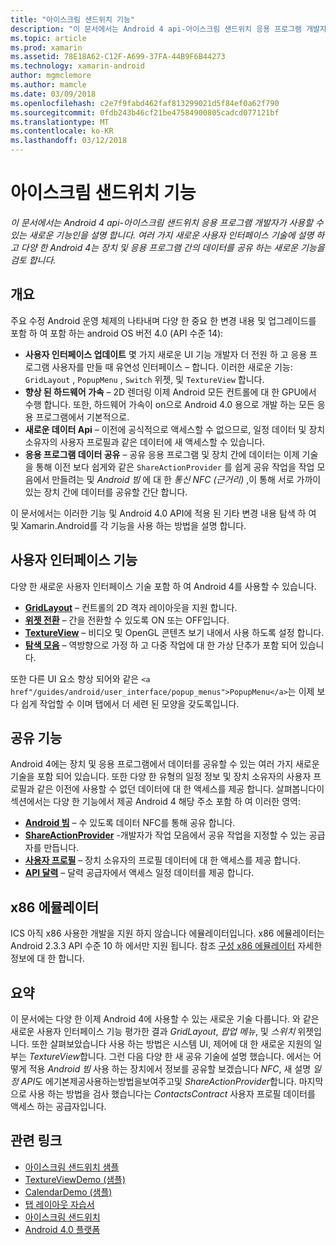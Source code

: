 ```yaml
---
title: "아이스크림 샌드위치 기능"
description: "이 문서에서는 Android 4 api-아이스크림 샌드위치 응용 프로그램 개발자가 사용할 수 있는 새로운 기능인을 설명 합니다. 여러 가지 새로운 사용자 인터페이스 기술에 설명 하 고 다양 한 Android 4는 장치 및 응용 프로그램 간의 데이터를 공유 하는 새로운 기능을 검토 합니다."
ms.topic: article
ms.prod: xamarin
ms.assetid: 78E18A62-C12F-A699-37FA-44B9F6B44273
ms.technology: xamarin-android
author: mgmclemore
ms.author: mamcle
ms.date: 03/09/2018
ms.openlocfilehash: c2e7f9fabd462faf813299021d5f84ef0a62f790
ms.sourcegitcommit: 0fdb243b46cf21be47584900805cadcd077121bf
ms.translationtype: MT
ms.contentlocale: ko-KR
ms.lasthandoff: 03/12/2018
---
```

# <a name="ice-cream-sandwich-features"></a>아이스크림 샌드위치 기능

_이 문서에서는 Android 4 api-아이스크림 샌드위치 응용 프로그램 개발자가 사용할 수 있는 새로운 기능인을 설명 합니다. 여러 가지 새로운 사용자 인터페이스 기술에 설명 하 고 다양 한 Android 4는 장치 및 응용 프로그램 간의 데이터를 공유 하는 새로운 기능을 검토 합니다._

## <a name="overview"></a>개요

주요 수정 Android 운영 체제의 나타내며 다양 한 중요 한 변경 내용 및 업그레이드를 포함 하 여 포함 하는 android OS 버전 4.0 (API 수준 14):

-   **사용자 인터페이스 업데이트** 몇 가지 새로운 UI 기능 개발자 더 전원 하 고 응용 프로그램 사용자를 만들 때 유연성 인터페이스 – 합니다. 이러한 새로운 기능: `GridLayout` , `PopupMenu` , `Switch` 위젯, 및 `TextureView` 합니다. 
-   **향상 된 하드웨어 가속** – 2D 렌더링 이제 Android 모든 컨트롤에 대 한 GPU에서 수행 합니다. 또한, 하드웨어 가속이 on으로 Android 4.0 용으로 개발 하는 모든 응용 프로그램에서 기본적으로. 
-   **새로운 데이터 Api** – 이전에 공식적으로 액세스할 수 없으므로, 일정 데이터 및 장치 소유자의 사용자 프로필과 같은 데이터에 새 액세스할 수 있습니다. 
-   **응용 프로그램 데이터 공유** – 공유 응용 프로그램 및 장치 간에 데이터는 이제 기술을 통해 이전 보다 쉽게와 같은 `ShareActionProvider` 를 쉽게 공유 작업을 작업 모음에서 만들려는 및 *Android 빔* 에 대 한 *통신 NFC (근거리)* ,이 통해 서로 가까이 있는 장치 간에 데이터를 공유할 간단 합니다. 


이 문서에서는 이러한 기능 및 Android 4.0 API에 적용 된 기타 변경 내용 탐색 하 여 및 Xamarin.Android를 각 기능을 사용 하는 방법을 설명 합니다.

## <a name="user-interface-features"></a>사용자 인터페이스 기능

다양 한 새로운 사용자 인터페이스 기술 포함 하 여 Android 4를 사용할 수 있습니다.

-   **[GridLayout](~/android/user-interface/layouts/grid-layout.md)**  – 컨트롤의 2D 격자 레이아웃을 지원 합니다. 
-   **[위젯 전환](~/android/user-interface/controls/switch.md)**  – 간을 전환할 수 있도록 ON 또는 OFF입니다. 
-   **[TextureView](~/android/user-interface/controls/texture-view.md)**  – 비디오 및 OpenGL 콘텐츠 보기 내에서 사용 하도록 설정 합니다. 
-   **[탐색 모음](~/android/user-interface/controls/navigation-bar.md)**  – 역방향으로 가정 하 고 다중 작업에 대 한 가상 단추가 포함 되어 있습니다. 


또한 다른 UI 요소 향상 되어와 같은 `<a href"/guides/android/user_interface/popup_menus">PopupMenu</a>`는 이제 보다 쉽게 작업할 수 이며 탭에서 더 세련 된 모양을 갖도록입니다.

## <a name="sharing-features"></a>공유 기능

Android 4에는 장치 및 응용 프로그램에서 데이터를 공유할 수 있는 여러 가지 새로운 기술을 포함 되어 있습니다. 또한 다양 한 유형의 일정 정보 및 장치 소유자의 사용자 프로필과 같은 이전에 사용할 수 없던 데이터에 대 한 액세스를 제공 합니다. 살펴봅니다이 섹션에서는 다양 한 기능에서 제공 Android 4 해당 주소 포함 하 여 이러한 영역:

-  **[Android 빔](~/android/platform/android-beam.md)**  – 수 있도록 데이터 NFC를 통해 공유 합니다.
-   **[ShareActionProvider](~/android/user-interface/controls/action-bar.md)**  -개발자가 작업 모음에서 공유 작업을 지정할 수 있는 공급자를 만듭니다. 
-   **[사용자 프로필](~/android/user-interface/user-profile.md)**  – 장치 소유자의 프로필 데이터에 대 한 액세스를 제공 합니다. 
-   **[API 달력](~/android/user-interface/controls/calendar.md)**  – 달력 공급자에서 액세스 일정 데이터를 제공 합니다. 

## <a name="x86-emulators"></a>x86 에뮬레이터

ICS 아직 x86 사용한 개발을 지원 하지 않습니다 에뮬레이터입니다. x86 에뮬레이터는 Android 2.3.3 API 수준 10 하 에서만 지원 됩니다. 참조 [구성 x86 에뮬레이터](~/android/get-started/installation/android-emulator/index.md) 자세한 정보에 대 한 합니다.

## <a name="summary"></a>요약

이 문서에는 다양 한 이제 Android 4에 사용할 수 있는 새로운 기술 다룹니다. 와 같은 새로운 사용자 인터페이스 기능 평가한 결과 *GridLayout*, *팝업 메뉴*, 및 *스위치* 위젯입니다. 또한 살펴보았습니다 사용 하는 방법은 시스템 UI, 제어에 대 한 새로운 지원의 일부는 *TextureView*합니다. 그런 다음 다양 한 새 공유 기술에 설명 했습니다. 에서는 어떻게 적용 *Android 빔* 사용 하는 장치에서 정보를 공유할 보겠습니다 *NFC*, 새 설명 *일정 API*도 에기본제공사용하는방법을보여주고및 *ShareActionProvider*합니다.
마지막으로 사용 하는 방법을 검사 했습니다는 *ContactsContract* 사용자 프로필 데이터를 액세스 하는 공급자입니다.



## <a name="related-links"></a>관련 링크

- [아이스크림 샌드위치 샘플](https://developer.xamarin.com/samples/monodroid/PlatformFeatures/ICS_Samples/)
- [TextureViewDemo (샘플)](https://developer.xamarin.com/samples/monodroid/TextureViewDemo/)
- [CalendarDemo (샘플)](https://developer.xamarin.com/samples/monodroid/CalendarDemo/)
- [탭 레이아웃 자습서](~/android/user-interface/layouts/tab-layout/index.md)
- [아이스크림 샌드위치](http://developer.android.com/about/versions/android-4.0-highlights.html)
- [Android 4.0 플랫폼](http://developer.android.com/about/versions/android-4.0.html)
